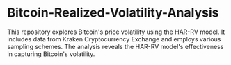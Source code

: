 # Bitcoin-Realized-Volatility-Analysis
This repository explores Bitcoin's price volatility using the HAR-RV model. It includes data from Kraken Cryptocurrency Exchange and employs various sampling schemes. The analysis reveals the HAR-RV model's effectiveness in capturing Bitcoin's volatility.
